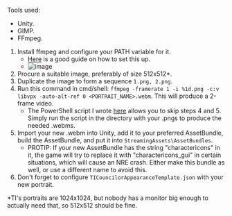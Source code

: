 Tools used:
- Unity.
- GIMP.
- FFmpeg.

1. Install ffmpeg and configure your PATH variable for it.
    -	[Here](https://www.thewindowsclub.com/how-to-install-ffmpeg-on-windows-10) is a good guide on how to set this up.
    -	![image](https://user-images.githubusercontent.com/16394154/194540028-481c8543-fa51-45af-9884-e88a7bac52f9.png)
3. Procure a suitable image, preferably of size 512x512*.
4. Duplicate the image to form a sequence `1.png, 2.png`.
5. Run this command in cmd/shell: `ffmpeg -framerate 1 -i %1d.png -c:v libvpx -auto-alt-ref 0 <PORTRAIT_NAME>.webm`. This will produce a 2-frame video.
    -	The PowerShell script I wrote [here](https://github.com/TROYTRON/ti-mods/blob/main/mods/tayta/anime-councilors/waifu2vid.ps1) allows you to skip steps 4 and 5. Simply run the script in the directory with your .pngs to produce the needed .webms.
7. Import your new .webm into Unity, add it to your preferred AssetBundle, build the AssetBundle, and put it into `StreamingAssets\AssetBundles`.
    -	PROTIP: If your new AssetBundle has the string "charactericons" in it, the game will try to replace it with "charactericons_gui" in certain situations, which will cause an NRE crash. Either make this bundle as well, or use a different name to avoid this.
9. Don't forget to configure `TICouncilorAppearanceTemplate.json` with your new portrait.

\*TI's portraits are 1024x1024, but nobody has a monitor big enough to actually need that, so 512x512 should be fine.
